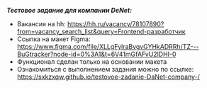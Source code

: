 ***Тестовое задание для компании DeNet:***

* Вакансия на hh: https://hh.ru/vacancy/78107890?from=vacancy_search_list&query=Frontend-разработчик
* Ссылка на макет Figma: https://www.figma.com/file/XLLgFylraBvgvGYHkADRRh/TZ---BuGtracker?node-id=0%3A1&t=6V41mGfAFvU2lDHI-0
* Функционал сделан только на основании макета
* Ознакомиться с выполнением задания можно по ссылке: https://sxkzxqw.github.io/testovoe-zadanie-DaNet-company-/
